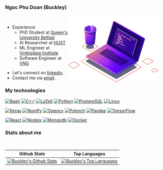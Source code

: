 ### Ngoc Phu Doan (Buckley)
<img align="right" alt="Coder GIF" height=220 src="assets/frame2.png" />


<br>

- Experience:
  - PhD Student at <a href="https://www.qub.ac.uk">Queen's University Belfast</a>
  - AI Researcher at <a href="https://en.hust.edu.vn/">HUST</a>
  - ML Engineer at <a href="https://institute.vinbigdata.org/en/">Vinbigdata Institute</a>
  - Software Engineer at <a href="https://vnggames.com">VNG</a>
<!-- - Portfolio: [ngocphucckdev.net](https://ngocphucckdev.net).
- Resume PDF: [resume.ngocphucckdev.net](https://resume.ngocphucckdev.net).
- Personal blog: [blog.ngocphucckdev.net](https://blog.ngocphucckdev.net). -->
- Let's connect on [linkedin](https://www.linkedin.com/in/ngocphucck). 
- Contact me via [email](doanphucck1801@gmail.com).

<!-- - 🌠 Fun fact **My alaska dog in my picture profile is drawn by an artist named GAN :smile:**.
 -->

### My technologies


<p>
<!--     <a href="https://en.wikipedia.org/wiki/Assembly_language" src="https://img.shields.io/badge/Assembly%20-%23525252.svg?logo=mega&logoColor=white"></a> -->
    <a href="https://en.wikipedia.org/wiki/Bash_%28Unix_shell%29"><img alt="Bash" src="https://img.shields.io/badge/Bash%20-%23121011.svg?logo=gnu-bash&logoColor=white"></a>
<!--     <a href="https://en.wikipedia.org/wiki/C_(programming_language)"><img alt="C" src="https://img.shields.io/badge/C%20-%232370ED.svg?logo=c&logoColor=white"></a> -->
    <a href="https://en.wikipedia.org/wiki/C%2B%2B"><img alt="C++" src="https://img.shields.io/badge/C++%20-%2300599C.svg?logo=c%2B%2B&logoColor=white"></a>
    <a href="https://latex.wikia.org/wiki/LaTeX_language"><img alt="LaTeX" src="https://img.shields.io/badge/LaTeX%20-%23008080.svg?logo=LaTeX&logoColor=white"></a>
<!--     <a href="https://en.wikipedia.org/wiki/Markdown"><img alt="Markdown" src="https://img.shields.io/badge/Markdown-%23000000.svg?logo=markdown&logoColor=white"></a> -->
    <a href="https://en.wikipedia.org/wiki/Python_%28programming_language%29"><img alt="Python" src="https://img.shields.io/badge/Python%20-%2314354C.svg?logo=python&logoColor=white"></a>
<!--     <a href="https://en.wikipedia.org/wiki/SQL"><img alt="SQL" src="https://img.shields.io/badge/SQL%20-%23025E8C.svg?logo=amazon-dynamodb&logoColor=white"></a> -->
     <a href="https://www.postgresql.org/"><img alt="PostgreSQL" src ="https://img.shields.io/badge/PostgreSQL-%23316192.svg?logo=postgresql&logoColor=white"></a>
     <a href="https://www.linux.org/"><img alt="Linux" src="https://img.shields.io/badge/-Linux-141E24?logo=linux&logoColor=white"></a>

</p>
    
<p>
    <a href="https://keras.io/getting_started/"><img alt="Keras" src="https://img.shields.io/badge/Keras%20-%23D00000.svg?logo=Keras&logoColor=white"></a>
<!--     <a href="https://matplotlib.org/"><img alt="Matplotlib" src="https://img.shields.io/badge/-Matplotlib-CB2029?logo=matplotlib&logoColor=white"></a> -->
<!--     <a href="https://mmdetection.readthedocs.io/en/latest/"><img alt="MMDetection" src="https://img.shields.io/badge/-MMDetection-175DDC?logo=mmdetection&logoColor=white"></a> -->
    <a href="https://numpy.org/"><img alt="NumPy" src="https://img.shields.io/badge/Numpy%20-%23013243.svg?logo=numpy&logoColor=white"></a> 
    <a href="https://opencv.org/"><img alt="Opencv" src="https://img.shields.io/badge/OpenCV%20-%23000000.svg?logo=opencv&logoColor=white"></a>
    <a href="https://pytorch.org/"><img alt="Pytorch" src="https://img.shields.io/badge/-Pytorch-FB542B?logo=pytorch&logoColor=white"></a>
    <a href="https://pandas.pydata.org/"><img alt="Pandas" src="https://img.shields.io/badge/Pandas%20-%23150458.svg?logo=pandas&logoColor=white"></a>
<!--     <a href="https://scikit-learn.org/stable/index.html"><img alt="Scikit-learn" src="https://img.shields.io/badge/ScikitLearn%20-%233B5526.svg?logo=scikit-learn&logoColor=white"></a> -->
<!--     <a href="https://www.selenium.dev/"><img alt="Selenium" src="https://img.shields.io/badge/Selenium%20-%23327FC7.svg?logo=selenium&logoColor=white"></a> -->
<!--     <a href="https://seaborn.pydata.org/"><img alt="Seaborn" src="https://img.shields.io/badge/Seaborn%20-%23430098.svg?logo=seaborn&logoColor=white"></a> -->
    <a href="https://www.tensorflow.org/"><img alt="TensorFlow" src="https://img.shields.io/badge/TensorFlow%20-%23FF6F00.svg?logo=TensorFlow&logoColor=white"></a>
</p>
    
<p>
<!--     <a href="https://awesomewm.org/"><img alt="AwesomeWM" src="https://img.shields.io/badge/AwesomeWM-DD1100.svg?logo=awesomeWM&logoColor=white"></a> -->
<!--     <a href="https://archlinux.org/"><img alt="Arch Linux" src="https://img.shields.io/badge/Arch%20Linux-1793D1.svg?logo=arch-linux&logoColor=white"></a> -->
<!--     <a href="dwm.suckless.org/"><img alt="Dwm" src="https://img.shields.io/badge/-DWM-302E31?logo=dwm&logoColor=white"></a> -->
<!--     <a href="https://www.mozilla.org/en-US/firefox/new/"><img alt="Firefox" src="https://img.shields.io/badge/Firefox%20-%2320232a.svg?logo=firefox&logoColor=%2361DAFB"></a> -->
<!--     <a href="https://github.com"><img alt="Github" src="https://img.shields.io/badge/Github-000000.svg?logo=github&logoColor=white"></a> -->
<!--     <a href="https://about.gitlab.com/"><img alt="Gitlab" src="https://img.shields.io/badge/Gitlab-FF6C37?logo=gitlab&logoColor=white"></a> -->
<!--     <a href="colab.research.google.com/"><img alt="GoogleColab" src="https://img.shields.io/badge/-Google%20Colab%20-%23010101.svg?logo=Google%20Colab&logoColor=white"></a> -->
<!--     <a href="https://git-scm.com/"><img alt="Git" src="https://img.shields.io/badge/Git%20-%23F05033.svg?logo=git&logoColor=white"></a> -->
<!--     <a href="https://jupyter.org/"><img alt="Jupyter" src="https://img.shields.io/badge/Jupyter%20-%23F37626.svg?logo=Jupyter&logoColor=white"></a> -->
<!--     <a href="https://www.linux.org/"><img alt="Linux" src="https://img.shields.io/badge/-Linux-141E24?logo=linux&logoColor=white"></a> -->
    <a href="https://www.react.dev/"><img alt="React" src ="https://img.shields.io/badge/React-%234ea94b.svg?logo=react&logoColor=white"></a>
    <a href="https://www.nodejs.org/"><img alt="Nodejs" src ="https://img.shields.io/badge/Nodejs-%23316192.svg?logo=node.js&logoColor=white"></a>
<!--     <a href="https://www.jetbrains.com/pycharm/"><img alt="PyCharm" src="https://img.shields.io/badge/PyCharm-0078d7.svg?logo=PyCharm&logoColor=white"></a> -->
    <a href="https://mongodb.com/"><img alt="Mongodb" src="https://img.shields.io/badge/Mongodb-0078d7?logo=Mongodb&logoColor=white"></a>
    <a href="https://www.docker.org/"><img alt="Docker" src="https://img.shields.io/badge/Docker-%2334A853.svg?logo=Docker&logoColor=white"></a>
</p>

### Stats about me
<br>
<!-- <details>
  <summary>⚡ Recent GitHub Activity</summary>
  <br>
   <img alt="Yashita's Activity Graph" src="https://activity-graph.herokuapp.com/graph?username=manhph2211&custom_title=manhph2211's%20Contribution%20Graph&bg_color=1F222E&color=F8D866&line=F85D7F&point=FFFFFF&hide_border=true" />
  <br/>
</details> -->
<!-- https://github.com/anuraghazra/github-readme-stats -->
 
|Github Stats | Top Languages |
|-------------|---------------|
|<a href="https://github.com/anuraghazra/github-readme-stats"><img alt="Buckley's Github Stats" src="https://denvercoder1-github-readme-stats.vercel.app/api?username=ngocphucck&show_icons=true&count_private=true&theme=react&hide_border=true&bg_color=1F222E&title_color=F85D7F&icon_color=F8D866" /></a>|<a href="https://github.com/anuraghazra/github-readme-stats"><img alt="Buckley's Top Languages" src="https://denvercoder1-github-readme-stats.vercel.app/api/top-langs/?username=ngocphucck&langs_count=8&layout=compact&theme=react&hide=c,jupyter&hide_border=true&bg_color=1F222E&title_color=F85D7F&icon_color=F8D866" /></a>|
</br>
